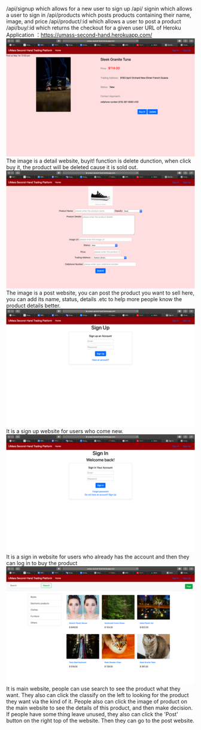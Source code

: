 /api/signup which allows for a new user to sign up
/api/ signin which allows a user to sign in
/api/products which posts products containing their name, image, and price
/api/product/:id which allows a user to post a product
/api/buy/:id which returns the checkout for a given user
URL of Heroku Application ：https://umass-second-hand.herokuapp.com/
![image](https://github.com/congchenyu/cs326-final-theta/blob/main/docs/1.png)
The image is a detail website, buyit! function is delete dunction, when click buy it, the product will be deleted cause it is sold out.
![image](https://github.com/congchenyu/cs326-final-theta/blob/main/docs/2.png)
The image is a post website, you can post the product you want to sell here, you can add its name, status, details .etc to help more people know the product details better. 
![image](https://github.com/congchenyu/cs326-final-theta/blob/main/docs/3.png)
It is a sign up website for users who come new.
![image](https://github.com/congchenyu/cs326-final-theta/blob/main/docs/4.png)
It is a sign in website for users who already has the account and then they can log in to buy the product
![image](https://github.com/congchenyu/cs326-final-theta/blob/main/docs/5.png)
It is main website, people can use search to see the product what they want. They also can click the classify on the left to looking for the product they want via the kind of it. People also can click the image of product on the main website to see the details of this product, and then make decision. If people have some thing leave unused, they also can click the 'Post' button on the right top of the website. Then they can go to the post website.
